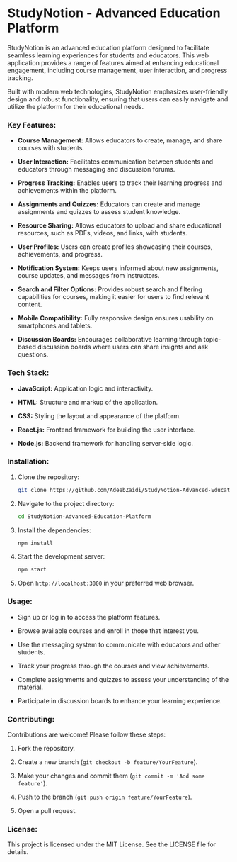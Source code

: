 # StudyNotion - Advanced Education Platform

StudyNotion is an advanced education platform designed to facilitate seamless learning experiences for students and educators. This web application provides a range of features aimed at enhancing educational engagement, including course management, user interaction, and progress tracking.

Built with modern web technologies, StudyNotion emphasizes user-friendly design and robust functionality, ensuring that users can easily navigate and utilize the platform for their educational needs.

### Key Features:

- **Course Management:** Allows educators to create, manage, and share courses with students.

- **User Interaction:** Facilitates communication between students and educators through messaging and discussion forums.

- **Progress Tracking:** Enables users to track their learning progress and achievements within the platform.

- **Assignments and Quizzes:** Educators can create and manage assignments and quizzes to assess student knowledge.

- **Resource Sharing:** Allows educators to upload and share educational resources, such as PDFs, videos, and links, with students.

- **User Profiles:** Users can create profiles showcasing their courses, achievements, and progress.

- **Notification System:** Keeps users informed about new assignments, course updates, and messages from instructors.

- **Search and Filter Options:** Provides robust search and filtering capabilities for courses, making it easier for users to find relevant content.

- **Mobile Compatibility:** Fully responsive design ensures usability on smartphones and tablets.

- **Discussion Boards:** Encourages collaborative learning through topic-based discussion boards where users can share insights and ask questions.

### Tech Stack:

- **JavaScript:** Application logic and interactivity.

- **HTML:** Structure and markup of the application.

- **CSS:** Styling the layout and appearance of the platform.

- **React.js:** Frontend framework for building the user interface.

- **Node.js:** Backend framework for handling server-side logic.

### Installation:

1. Clone the repository:

   ```bash
   git clone https://github.com/AdeebZaidi/StudyNotion-Advanced-Education-Platform.git
   ```

2. Navigate to the project directory:

   ```bash
   cd StudyNotion-Advanced-Education-Platform
   ```

3. Install the dependencies:

   ```bash
   npm install
   ```

4. Start the development server:

   ```bash
   npm start
   ```

5. Open `http://localhost:3000` in your preferred web browser.

### Usage:

- Sign up or log in to access the platform features.

- Browse available courses and enroll in those that interest you.

- Use the messaging system to communicate with educators and other students.

- Track your progress through the courses and view achievements.

- Complete assignments and quizzes to assess your understanding of the material.

- Participate in discussion boards to enhance your learning experience.

### Contributing:

Contributions are welcome! Please follow these steps:

1. Fork the repository.

2. Create a new branch (`git checkout -b feature/YourFeature`).

3. Make your changes and commit them (`git commit -m 'Add some feature'`).

4. Push to the branch (`git push origin feature/YourFeature`).

5. Open a pull request.

### License:

This project is licensed under the MIT License. See the LICENSE file for details.
